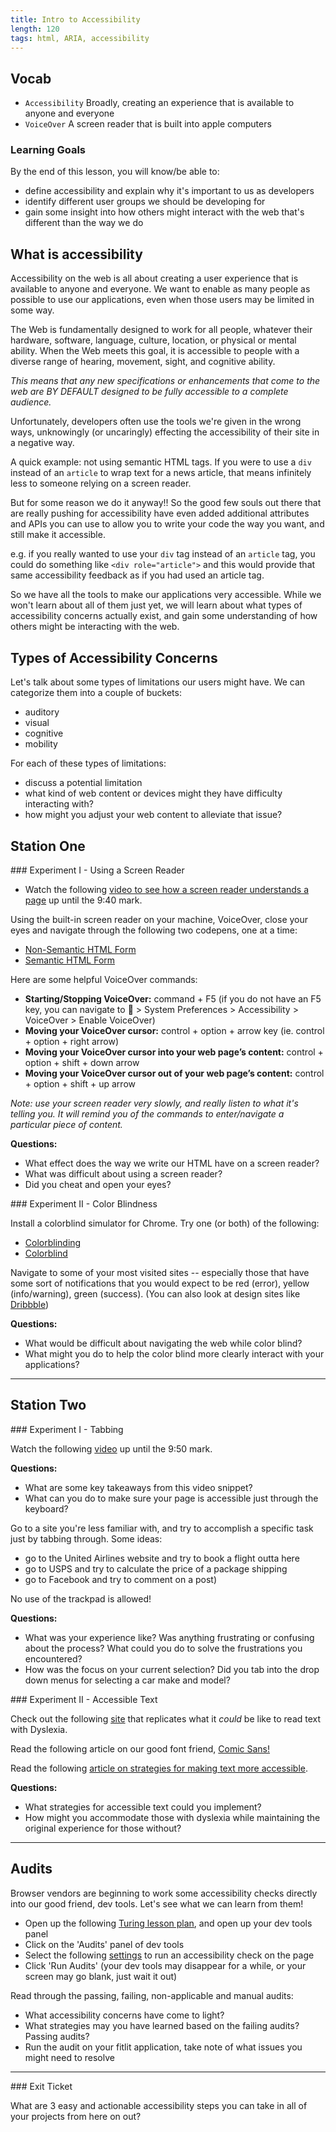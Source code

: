 ```yaml
---
title: Intro to Accessibility
length: 120
tags: html, ARIA, accessibility
---
```


## Vocab

- `Accessibility` Broadly, creating an experience that is available to anyone and everyone
- `VoiceOver` A screen reader that is built into apple computers

### Learning Goals

By the end of this lesson, you will know/be able to:

* define accessibility and explain why it's important to us as developers
* identify different user groups we should be developing for
* gain some insight into how others might interact with the web that's different than the way we do


##  What is accessibility

Accessibility on the web is all about creating a user experience that is available to anyone and everyone. We want to enable as many people as possible to use our applications, even when those users may be limited in some way.

The Web is fundamentally designed to work for all people, whatever their hardware, software, language, culture, location, or physical or mental ability. When the Web meets this goal, it is accessible to people with a diverse range of hearing, movement, sight, and cognitive ability.

*This means that any new specifications or enhancements that come to the web are BY DEFAULT designed to be fully accessible to a complete audience.*

Unfortunately, developers often use the tools we're given in the wrong ways, unknowingly (or uncaringly) effecting the accessibility of their site in a negative way.

A quick example: not using semantic HTML tags. If you were to use a `div` instead of an `article` to wrap text for a news article, that means infinitely less to someone relying on a screen reader.

But for some reason we do it anyway!! So the good few souls out there that are really pushing for accessibility have even added additional attributes and APIs you can use to allow you to write your code the way you want, and still make it accessible.

e.g. if you really wanted to use your `div` tag instead of an `article` tag, you could do something like `<div role="article">` and this would provide that same accessibility feedback as if you had used an article tag.

So we have all the tools to make our applications very accessible. While we won't learn about all of them just yet, we will learn about what types of accessibility concerns actually exist, and gain some understanding of how others might be interacting with the web.

## Types of Accessibility Concerns

Let's talk about some types of limitations our users might have. We can categorize them into a couple of buckets:

* auditory
* visual
* cognitive
* mobility


For each of these types of limitations:
* discuss a potential limitation
* what kind of web content or devices might they have difficulty interacting with?
* how might you adjust your web content to alleviate that issue?


<!-- 
**Temporary Disabilities** - broken arm, lost glasses
**Situational Limitations** - forgot your headphones -->



## Station One


<section class="call-to-action">
### Experiment I - Using a Screen Reader

* Watch the following [video to see how a screen reader understands a page](https://youtu.be/qdB8SRhqvFc?t=417) up until the 9:40 mark.

Using the built-in screen reader on your machine, VoiceOver, close your eyes and navigate through the following two codepens, one at a time:

* [Non-Semantic HTML Form](https://codepen.io/damwhit/full/JZmeqQ)
* [Semantic HTML Form](https://codepen.io/damwhit/full/WyaMaQ)

Here are some helpful VoiceOver commands:

* **Starting/Stopping VoiceOver:** command + F5 (if you do not have an F5 key, you can navigate to  > System Preferences > Accessibility > VoiceOver > Enable VoiceOver)
* **Moving your VoiceOver cursor:** control + option + arrow key (ie. control + option + right arrow)
* **Moving your VoiceOver cursor into your web page’s content:** control + option + shift + down arrow
* **Moving your VoiceOver cursor out of your web page’s content:** control + option + shift + up arrow

*Note: use your screen reader very slowly, and really listen to what it's telling you. It will remind you of the commands to enter/navigate a particular piece of content.*

**Questions:**
* What effect does the way we write our HTML have on a screen reader?
* What was difficult about using a screen reader?
* Did you cheat and open your eyes?
</section>

<section class="call-to-action">
### Experiment II - Color Blindness
 
Install a colorblind simulator for Chrome. Try one (or both) of the following:

* [Colorblinding](https://chrome.google.com/webstore/detail/colorblinding/dgbgleaofjainknadoffbjkclicbbgaa/related?hl=en)
* [Colorblind](https://chrome.google.com/webstore/detail/colorblind-dalton-for-goo/afcafnelafcgjinkaeohkalmfececool/related?hl=en)

Navigate to some of your most visited sites -- especially those that have some sort of notifications that you would expect to be red (error), yellow (info/warning), green (success). (You can also look at design sites like [Dribbble](https://www.dribbble.com))

**Questions:**
* What would be difficult about navigating the web while color blind?
* What might you do to help the color blind more clearly interact with your applications?
</section>



----------------------------------------------



## Station Two

<section class="call-to-action">
### Experiment I - Tabbing

Watch the following [video](https://youtu.be/hKIQkgPVXH4?t=307) up until the 9:50 mark.

**Questions:**
* What are some key takeaways from this video snippet?
* What can you do to make sure your page is accessible just through the keyboard?

Go to a site you're less familiar with, and try to accomplish a specific task just by tabbing through. Some ideas:

* go to the United Airlines website and try to book a flight outta here
* go to USPS and try to calculate the price of a package shipping
* go to Facebook and try to comment on a post)

No use of the trackpad is allowed!

**Questions:**
* What was your experience like? Was anything frustrating or confusing about the process? What could you do to solve the frustrations you encountered?
* How was the focus on your current selection? Did you tab into the drop down menus for selecting a car make and model?
</section>

<section class="call-to-action">
### Experiment II - Accessible Text

Check out the following [site](http://geon.github.io/programming/2016/03/03/dsxyliea) that replicates what it *could* be like to read text with Dyslexia. 

Read the following article on our good font friend, [Comic Sans!](https://www.thecut.com/2017/03/the-reason-comic-sans-is-a-public-good.html)

Read the following [article on strategies for making text more accessible]( https://www.makeuseof.com/tag/reading-web-dyslexia-heres-make-easier/).

**Questions:**
* What strategies for accessible text could you implement?
* How might you accommodate those with dyslexia while maintaining the original experience for those without?
</section>




----------------------------------------------



## Audits

Browser vendors are beginning to work some accessibility checks directly into our good friend, dev tools. Let's see what we can learn from them! 

* Open up the following [Turing lesson plan](https://frontend.turing.io/lessons/module-2/intro-to-accessibility.html), and open up your dev tools panel
* Click on the 'Audits' panel of dev tools
* Select the following [settings](https://imgur.com/QMMFc0R) to run an accessibility check on the page
* Click 'Run Audits' (your dev tools may disappear for a while, or your screen may go blank, just wait it out)

Read through the passing, failing, non-applicable and manual audits:
* What accessibility concerns have come to light?
* What strategies may you have learned based on the failing audits? Passing audits?
* Run the audit on your fitlit application, take note of what issues you might need to resolve


-----------------------------------------------


<section class="checks-for-understanding">
### Exit Ticket

What are 3 easy and actionable accessibility steps you can take in all of your projects from here on out?
</section>
